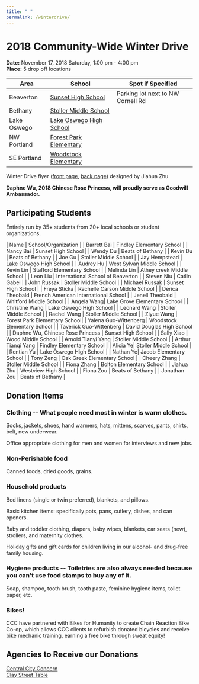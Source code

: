 ```yaml
---
title: " "
permalink: /winterdrive/
---
```


# 2018 Community-Wide Winter Drive

**Date:** November 17, 2018 Saturday, 1:00 pm - 4:00 pm  
**Place:** 5 drop off locations  

| Area | School | Spot if Specified |
| --- | --- | --- |
| Beaverton | [Sunset High School](https://www.google.com/maps/place/Sunset+High+School/@45.5281211,-122.8205103,15z/data=!4m2!3m1!1s0x0:0xee13c5fd283ea1a8?ved=2ahUKEwj2-Mi2udPeAhVKyFQKHSB5DhAQ_BIwCnoECAUQCA) | Parking lot next to NW Cornell Rd|
| Bethany | [Stoller Middle School](https://www.google.com/maps/place/Stoller+Middle+School/@45.557277,-122.822358,15z/data=!4m2!3m1!1s0x0:0x8ed51b34f0447f22?ved=2ahUKEwj43-zdudPeAhVO7VQKHe5DBqkQ_BIwD3oECAYQCA) | |
| Lake Oswego | [Lake Oswego High School](https://www.google.com/maps/place/Lake+Oswego+Senior+High+School/@45.4275204,-122.7024808,15z/data=!4m5!3m4!1s0x0:0xca28633b2e16a0ea!8m2!3d45.4275204!4d-122.7024808) | |
| NW Portland | [Forest Park Elementary](https://www.google.com/maps/place/Forest+Park+Elementary+School/@45.5425002,-122.7773606,15z/data=!4m2!3m1!1s0x0:0x539640c237e4d9fb?ved=2ahUKEwiGsub_udPeAhVDwZ8KHc0GDDUQ_BIwDnoECAYQCA) | |
| SE Portland | [Woodstock Elementary](https://www.google.com/maps/place/Woodstock+Elementary+School/@45.4820466,-122.6115906,15z/data=!4m2!3m1!1s0x0:0x5fa9f4d2efbc1629?ved=2ahUKEwj1wsuYutPeAhWL_p8KHUR1A5oQ_BIwCnoECAYQCA) | |

Winter Drive flyer ([front page](/assets/images/activities/2018_winter_drive_front.jpg), [back page](/assets/images/activities/2018_winter_drive_back.jpg)) designed by Jiahua Zhu

**Daphne Wu, 2018 Chinese Rose Princess, will proudly serve as Goodwill Ambassador.**

## Participating Students

Entirely run by 35+ students from 20+ local schools or student organizations.

| Name | School/Organization |
| Barrett Bai | Findley Elementary School |
| Nancy Bai | Sunset High School |
| Wendy Du | Beats of Bethany |
| Kevin Du | Beats of Bethany |
| Joe Gu | Stoller Middle School |
| Jay Hempstead | Lake Oswego High School |
| Audrey Hu | West Sylvan Middle School |
| Kevin Lin | Stafford Elementary School |
| Melinda Lin | Athey creek Middle School |
| Leon Liu | International School of Beaverton |
| Steven Niu | Catlin Gabel |
| John Russak | Stoller Middle School |
| Michael Russak | Sunset High School |
| Freya Sticka | Rachelle Carson Middle School |
| Derica Theobald | French American International School |
| Jenell Theobald | Whitford Middle School |
| Angela Wang| Lake Grove Elementary School |
| Christine Wang | Lake Oswego High School |
| Leonard Wang | Stoller Middle School |
| Rachel Wang | Stoller Middle School |
| Ziyue Wang | Forest Park Elementary School|
| Yalena Guo-Wittenberg | Woodstock Elementary School |
| Taverick Guo-Wittenberg | David Douglas High School |
| Daphne Wu, Chinese Rose Princess | Sunset High School |
| Sally Xiao | Wood Middle School |
| Arnold Tianyi Yang | Stoller Middle School |
| Arthur Tianqi Yang | Findley Elementary School |
| Alicia Ye| Stoller Middle School |
| Rentian Yu | Lake Oswego High School |
| Nathan Ye| Jacob Elementary School |
| Tony Zeng | Oak Greek Elementary School |
| Cheery Zhang | Stoller Middle School |
| Fiona Zhang | Bolton Elementary School |
| Jiahua Zhu | Westview High School |
| Fiona Zou | Beats of Bethany |
| Jonathan Zou | Beats of Bethany |

## Donation Items

### Clothing -- What people need most in winter is warm clothes.

Socks, jackets, shoes, hand warmers, hats, mittens, scarves, pants, shirts, belt, new underwear.

Office appropriate clothing for men and women for interviews and new jobs.

### Non-Perishable food

Canned foods, dried goods, grains.

### Household products

Bed linens (single or twin preferred), blankets, and pillows.

Basic kitchen items: specifically pots, pans, cutlery, dishes, and can openers.

Baby and toddler clothing, diapers, baby wipes, blankets, car seats (new), strollers, and maternity clothes.

Holiday gifts and gift cards for children living in our alcohol- and drug-free family housing.

### Hygiene products -- Toiletries are also always needed because you can't use food stamps to buy any of it.

Soap, shampoo, tooth brush, tooth paste, feminine hygiene items, toilet paper, etc.

### Bikes!

CCC have partnered with Bikes for Humanity to create Chain Reaction Bike Co-op, which allows CCC clients to refurbish donated bicycles and receive bike mechanic training, earning a free bike through sweat equity!

## Agencies to Receive our Donations

[Central City Concern](http://www.centralcityconcern.org/)  
[Clay Street Table](http://claystreettable.org/)  
